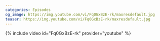 ```yaml
---
categories: Episodes
og_image: https://img.youtube.com/vi/Fq0GxBzE-rk/maxresdefault.jpg
teaser: https://img.youtube.com/vi/Fq0GxBzE-rk/maxresdefault.jpg
---
```


{% include video id="Fq0GxBzE-rk" provider="youtube" %}
